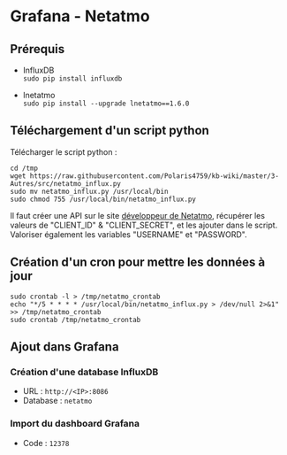 # Grafana - Netatmo  

## Prérequis  

 - InfluxDB  
`sudo pip install influxdb`  

 - lnetatmo  
`sudo pip install --upgrade lnetatmo==1.6.0`  

## Téléchargement d'un script python  

Télécharger le script python :  
```shell
cd /tmp
wget https://raw.githubusercontent.com/Polaris4759/kb-wiki/master/3-Autres/src/netatmo_influx.py
sudo mv netatmo_influx.py /usr/local/bin
sudo chmod 755 /usr/local/bin/netatmo_influx.py
```

Il faut créer une API sur le site [développeur de Netatmo](https://dev.netatmo.com/apps/createanapp#form), récupérer les valeurs de "CLIENT_ID" & "CLIENT_SECRET", et les ajouter dans le script. Valoriser également les variables "USERNAME" et "PASSWORD".  

## Création d'un cron pour mettre les données à jour  

```shell
sudo crontab -l > /tmp/netatmo_crontab
echo "*/5 * * * * /usr/local/bin/netatmo_influx.py > /dev/null 2>&1" >> /tmp/netatmo_crontab
sudo crontab /tmp/netatmo_crontab
```

## Ajout dans Grafana  

### Création d'une database InfluxDB  

 - URL : `http://<IP>:8086`  
 - Database : `netatmo`  

### Import du dashboard Grafana  

 - Code : `12378`  